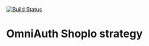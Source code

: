 [![Build Status](https://travis-ci.org/msojda/omniauth-shoplo.svg?branch=master)](https://travis-ci.org/msojda/omniauth-shoplo)

# OmniAuth Shoplo strategy